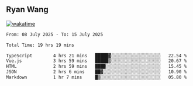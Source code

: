 ## Ryan Wang

[![wakatime](https://wakatime.com/badge/user/6f4ce45f-b03c-4eb3-b701-4b95e0885d94.svg)](https://wakatime.com/@6f4ce45f-b03c-4eb3-b701-4b95e0885d94)

<!--START_SECTION:waka-->

```txt
From: 08 July 2025 - To: 15 July 2025

Total Time: 19 hrs 19 mins

TypeScript        4 hrs 21 mins   █████▓░░░░░░░░░░░░░░░░░░░   22.54 %
Vue.js            3 hrs 59 mins   █████▒░░░░░░░░░░░░░░░░░░░   20.67 %
HTML              2 hrs 59 mins   ████░░░░░░░░░░░░░░░░░░░░░   15.45 %
JSON              2 hrs 6 mins    ██▓░░░░░░░░░░░░░░░░░░░░░░   10.90 %
Markdown          1 hr 7 mins     █▒░░░░░░░░░░░░░░░░░░░░░░░   05.80 %
```

<!--END_SECTION:waka-->
